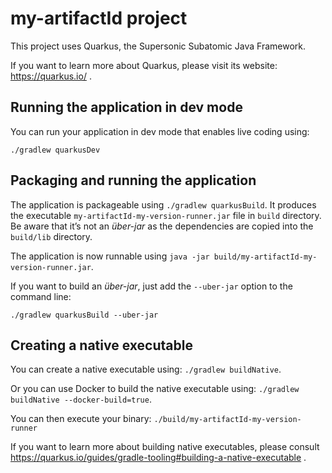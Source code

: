 # my-artifactId project

This project uses Quarkus, the Supersonic Subatomic Java Framework.

If you want to learn more about Quarkus, please visit its website: https://quarkus.io/ .

## Running the application in dev mode

You can run your application in dev mode that enables live coding using:
```
./gradlew quarkusDev
```

## Packaging and running the application

The application is packageable using `./gradlew quarkusBuild`.
It produces the executable `my-artifactId-my-version-runner.jar` file in `build` directory.
Be aware that it’s not an _über-jar_ as the dependencies are copied into the `build/lib` directory.

The application is now runnable using `java -jar build/my-artifactId-my-version-runner.jar`.

If you want to build an _über-jar_, just add the `--uber-jar` option to the command line:
```
./gradlew quarkusBuild --uber-jar
```

## Creating a native executable

You can create a native executable using: `./gradlew buildNative`.

Or you can use Docker to build the native executable using: `./gradlew buildNative --docker-build=true`.

You can then execute your binary: `./build/my-artifactId-my-version-runner`

If you want to learn more about building native executables, please consult https://quarkus.io/guides/gradle-tooling#building-a-native-executable .